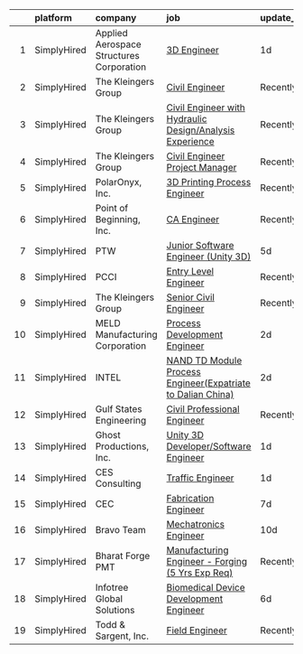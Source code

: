 

|    | platform    | company                                  | job                                                                                                                                                                 | update_time   | location                     |
|---:|:------------|:-----------------------------------------|:--------------------------------------------------------------------------------------------------------------------------------------------------------------------|:--------------|:-----------------------------|
|  1 | SimplyHired | Applied Aerospace Structures Corporation | [3D Engineer](https://www.simplyhired.com/job/sDOPChr8OTe7Jv8xIccglGwQj6Tjna4Cu2ZXVVrDjqxi39WZ2Jdafw?q=3d+engineer)                                                 | 1d            | Stockton, CA                 |
|  2 | SimplyHired | The Kleingers Group                      | [Civil Engineer](https://www.simplyhired.com/job/DnJr6rKuuG4FrxwNLWX31lFABXu6A-sXarVviznEjugBrY601PW-jQ?q=3d+engineer)                                              | Recently      | Westerville, OH              |
|  3 | SimplyHired | The Kleingers Group                      | [Civil Engineer with Hydraulic Design/Analysis Experience](https://www.simplyhired.com/job/AgfCe7lV1639etNRyxlGCkM0ZJkA22mPMSoPFgo9ZlMc46yZE9_Yeg?q=3d+engineer)    | Recently      | West Chester, OH             |
|  4 | SimplyHired | The Kleingers Group                      | [Civil Engineer Project Manager](https://www.simplyhired.com/job/dNlpJMenfjtwcKV91I7CkXQwuC82L4d_n94Li-mK7dsnAJx-ErWmPQ?q=3d+engineer)                              | Recently      | West Chester, OH             |
|  5 | SimplyHired | PolarOnyx, Inc.                          | [3D Printing Process Engineer](https://www.simplyhired.com/job/9nlHZb-RDwqMFQZ5zrCn7jlTSRNzbINdN310E94JopyhooCrb2gUYw?q=3d+engineer)                                | Recently      | Chapel Hill, NC              |
|  6 | SimplyHired | Point of Beginning, Inc.                 | [CA Engineer](https://www.simplyhired.com/job/6ie_VS4sLKH7ELIAPQH6EOFc3VYHkfhU4Uz4YjGBQXrJDk7UcFJLKQ?q=3d+engineer)                                                 | Recently      | Wisconsin                    |
|  7 | SimplyHired | PTW                                      | [Junior Software Engineer (Unity 3D)](https://www.simplyhired.com/job/1FLk4TzKqrC1oE9Vfi5XAxyoh5aYmlcOWt1ZWN_fagY5WP9iVmMbmA?q=3d+engineer)                         | 5d            | Remote                       |
|  8 | SimplyHired | PCCI                                     | [Entry Level Engineer](https://www.simplyhired.com/job/wDzctPNlS8r-hju0DOf0xqCg73t0H1VCoASLPbv64wc8vUJtj4naJw?q=3d+engineer)                                        | Recently      | Yorktown, VA                 |
|  9 | SimplyHired | The Kleingers Group                      | [Senior Civil Engineer](https://www.simplyhired.com/job/GjvsJMThmtBsBJpv239TZarlFm2iVN9I5yIAF6ZRK6b_uL-YU1MQ-A?q=3d+engineer)                                       | Recently      | West Chester, OH             |
| 10 | SimplyHired | MELD Manufacturing Corporation           | [Process Development Engineer](https://www.simplyhired.com/job/p4TY31KgwbcJie-IZiD0g4IorivZ3DtKBFuDH566qRRMnlSljvSXFQ?q=3d+engineer)                                | 2d            | Christiansburg, VA           |
| 11 | SimplyHired | INTEL                                    | [NAND TD Module Process Engineer(Expatriate to Dalian China)](https://www.simplyhired.com/job/Kf3fxFLYZLRUBpXHvJeVK7YarkZ7RgQglY8uHC_PqPIVgIxXOC-9aQ?q=3d+engineer) | 2d            | Santa Clara, CA +3 locations |
| 12 | SimplyHired | Gulf States Engineering                  | [Civil Professional Engineer](https://www.simplyhired.com/job/9taWl27jEX8XivLSn97H35zpOjkyeebFo9_N6kVxdP-ZrXO6nyyFQQ?q=3d+engineer)                                 | Recently      | Mobile, AL                   |
| 13 | SimplyHired | Ghost Productions, Inc.                  | [Unity 3D Developer/Software Engineer](https://www.simplyhired.com/job/bR28w56LuA2ZtG-X8c6XCLDW3aWBIu-w3NyKlCKpcIGcsazKMEIm6Q?q=3d+engineer)                        | 1d            | Remote                       |
| 14 | SimplyHired | CES Consulting                           | [Traffic Engineer](https://www.simplyhired.com/job/2gcK9e3zMkU1rNxEs2nddjtkc5lwPY_BD7tm0FaQx2-jzcE7O3oJzw?q=3d+engineer)                                            | 1d            | Sterling, VA                 |
| 15 | SimplyHired | CEC                                      | [Fabrication Engineer](https://www.simplyhired.com/job/33z0JXWEthacpWryKQsPthpo4ZWEsoIsGklSgB6o49SYRZrQXLyazA?q=3d+engineer)                                        | 7d            | Maidsville, WV               |
| 16 | SimplyHired | Bravo Team                               | [Mechatronics Engineer](https://www.simplyhired.com/job/fFhbxIN9zTfYjFy55U3eB7MjNzrtEFt39ENrD55wJrI8OSRwuXTXIA?q=3d+engineer)                                       | 10d           | Mooresville, NC              |
| 17 | SimplyHired | Bharat Forge PMT                         | [Manufacturing Engineer - Forging (5 Yrs Exp Req)](https://www.simplyhired.com/job/siq4lefIes52CJZvjwDqsL4T_YLA1Zelyy7u1qeQ-T_XsgHlZsCaVQ?q=3d+engineer)            | Recently      | Surgoinsville, TN            |
| 18 | SimplyHired | Infotree Global Solutions                | [Biomedical Device Development Engineer](https://www.simplyhired.com/job/eYeC5NSRPMYrmsP2ldTR4njo611eSCfaS_2IbG0maKwxr9iSgKnijQ?q=3d+engineer)                      | 6d            | Gaithersburg, MD             |
| 19 | SimplyHired | Todd & Sargent, Inc.                     | [Field Engineer](https://www.simplyhired.com/job/7PmcNn7fGz0RI7vcCvJaUP3Q4IGno5tYYmUnoQObASCZqyrQZ-mHRw?q=3d+engineer)                                              | Recently      | Phillipsburg, KS             |